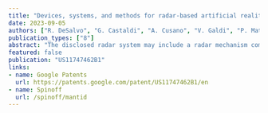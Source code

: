 ```yaml
---
title: "Devices, systems, and methods for radar-based artificial reality tracking"
date: 2023-09-05
authors: ["R. DeSalvo", "G. Castaldi", "A. Cusano", "V. Galdi", "P. Mattera", "R. Parente", "F. Daneshgaran", "J. M. Tien", "D. J. G. Krogstad"]
publication_types: ["8"]
abstract: "The disclosed radar system may include a radar mechanism comprising a transmitter and at least one receiver. The radar system may also include a signal generator that generates a frequency-modulated radar signal. In addition, the radar system may include at least one frequency multiplier that, after multiplying a frequency of the frequency-modulated radar signal by a certain factor, synchronously passes the frequency-modulated radar signal to (1) the transmitter to be transmitted to at least one transponder located on a wearable device and (2) a processing device communicatively coupled to the receiver. The processing device may (1) detect a signal returned to the receiver from the transponder in response to the frequency-modulated radar signal and (2) calculate a distance between the transponder and the receiver based at least in part on an analysis of the signal returned from the transponder and the frequency-modulated radar signal received from the frequency multiplier."
featured: false
publication: "US11747462B1"
links:
- name: Google Patents
  url: https://patents.google.com/patent/US11747462B1/en
- name: Spinoff
  url: /spinoff/mantid
---
```

